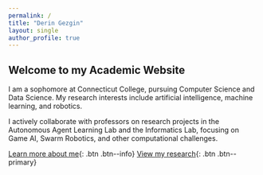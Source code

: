 ```yaml
---
permalink: /
title: "Derin Gezgin"
layout: single
author_profile: true
---
```


## Welcome to my Academic Website

I am a sophomore at Connecticut College, pursuing Computer Science and Data Science. My research interests include artificial intelligence, machine learning, and robotics.

I actively collaborate with professors on research projects in the Autonomous Agent Learning Lab and the Informatics Lab, focusing on Game AI, Swarm Robotics, and other computational challenges.

[Learn more about me](/about/){: .btn .btn--info} [View my research](/research/){: .btn .btn--primary} 